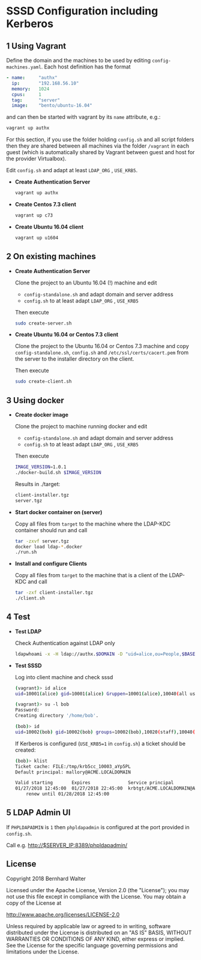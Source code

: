 # SSSD Configuration including Kerberos

## 1 Using Vagrant

Define the domain and the machines to be used by editing `config-machines.yaml`. Each host definition has the format

```yaml
- name:     "authx"
  ip:       "192.168.56.10"
  memory:   1024
  cpus:     1
  tag:      "server"
  image:    "bento/ubuntu-16.04"
```

and can then be started with vagrant by its `name` attribute, e.g.:

```bash
vagrant up authx
```

For this section, if you use the folder holding `config.sh` and all script folders then they are shared between all machines via the folder `/vagrant` in each guest (which is automatically shared by Vagrant between guest and host for the provider Virtualbox).

Edit `config.sh` and adapt at least `LDAP_ORG` , `USE_KRB5`.

- **Create Authentication Server**

    ```bash
    vagrant up authx
    ```

- **Create Centos 7.3 client**

    ```bash
    vagrant up c73
    ```

- **Create Ubuntu 16.04 client**

    ```bash
    vagrant up u1604
    ```

## 2 On existing machines

- **Create Authentication Server**

    Clone the project to an Ubuntu 16.04 (!) machine and edit 

    - `config-standalone.sh` and adapt domain and server address
    - `config.sh` to at least adapt `LDAP_ORG` , `USE_KRB5`

    Then execute

    ```bash
    sudo create-server.sh
    ```

- **Create Ubuntu 16.04 or Centos 7.3 client**

    Clone the project to the Ubuntu 16.04 or Centos 7.3 machine and copy `config-standalone.sh`, `config.sh` and `/etc/ssl/certs/cacert.pem` from the server to the installer directory on the client.

    Then execute

    ```bash
    sudo create-client.sh
    ```

## 3 Using docker

- **Create docker image**

    Clone the project to machine running docker and edit 

    - `config-standalone.sh` and adapt domain and server address
    - `config.sh` to at least adapt `LDAP_ORG` , `USE_KRB5`

    Then execute

    ```bash
    IMAGE_VERSION=1.0.1
    ./docker-build.sh $IMAGE_VERSION
    ```

    Results in ./target:

    ```bash
    client-installer.tgz
    server.tgz
    ```

- **Start docker container on (server)**

    Copy all files from `target` to the machine where the LDAP-KDC container should run and call

    ```bash
    tar -zxvf server.tgz
    docker load ldap-*.docker
    ./run.sh
    ```

- **Install and configure Clients**

    Copy all files from `target` to the machine that is a client of the LDAP-KDC and call

    ```bash
    tar -zxf client-installer.tgz
    ./client.sh
    ```

## 4 Test

- **Test LDAP**

    Check Authentication against LDAP only

    ```bash
    ldapwhoami -x -H ldap://authx.$DOMAIN -D "uid=alice,ou=People,$BASE" -w $PASSWORD
    ```

- **Test SSSD**

    Log into client machine and check sssd

    ```bash
    (vagrant)> id alice
    uid=10001(alice) gid=10001(alice) Gruppen=10001(alice),10040(all users),10060(acme users),10020(staff)

    (vagrant)> su -l bob
    Password:
    Creating directory '/home/bob'.

    (bob)> id
    uid=10002(bob) gid=10002(bob) groups=10002(bob),10020(staff),10040(all users),10060(acme_users)
    ```

    If Kerberos is configured (`USE_KRB5=1` in `config.sh`) a ticket should be created:

    ```bash
    (bob)> klist
    Ticket cache: FILE:/tmp/krb5cc_10003_aYp5PL
    Default principal: mallory@ACME.LOCALDOMAIN

    Valid starting       Expires              Service principal
    01/27/2018 12:45:00  01/27/2018 22:45:00  krbtgt/ACME.LOCALDOMAIN@ACME.LOCALDOMAIN
        renew until 01/28/2018 12:45:00
    ```

## 5 LDAP Admin UI

If `PHPLDAPADMIN` is `1` then `phpldapadmin` is configured at the port provided in `config.sh`.

Call e.g. <http://$SERVER_IP:8389/phpldapadmin/>


## License

Copyright 2018 Bernhard Walter

Licensed under the Apache License, Version 2.0 (the "License");
you may not use this file except in compliance with the License.
You may obtain a copy of the License at

   <http://www.apache.org/licenses/LICENSE-2.0>

Unless required by applicable law or agreed to in writing, software
distributed under the License is distributed on an "AS IS" BASIS,
WITHOUT WARRANTIES OR CONDITIONS OF ANY KIND, either express or implied.
See the License for the specific language governing permissions and
limitations under the License.
